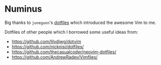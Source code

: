 # Numinus

Big thanks to `junegunn`'s [dotfiles](https://github.com/junegunn/dotfiles/)
which introduced the awesome Vim to me.

Dotfiles of other people which I borrowed some useful ideas from:

- https://github.com/lilydjwg/dotvim
- https://github.com/nicknisi/dotfiles/
- https://github.com/thecasualcoder/neovim-dotfiles/
- https://github.com/AndrewRadev/Vimfiles/

